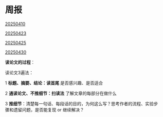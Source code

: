 # 周报

[20250410](./20250410.md)

[20250423](./20250423.md)

[20250425](./20250425.md)

[20250430](./20250430.md)

**读论文的过程**：

读论文3遍法：

1 **标题、摘要、结论：读首尾** 是否感兴趣、是否适合

2 **通读论文、不推细节：扫读法** 了解文章的每部分在做什么

3 **推细节**：清楚每一句话、每段话的目的，为何这么写？思考作者的流程、实验步骤和遗留问题，是否能复现 or 继续解决？

